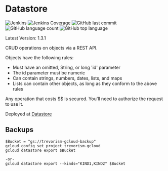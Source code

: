 # Datastore
![Jenkins](https://img.shields.io/jenkins/build/http/trevorism-build.eastus.cloudapp.azure.com/datastore)
![Jenkins Coverage](https://img.shields.io/jenkins/coverage/jacoco/http/trevorism-build.eastus.cloudapp.azure.com/datastore)
![GitHub last commit](https://img.shields.io/github/last-commit/trevorism/datastore)
![GitHub language count](https://img.shields.io/github/languages/count/trevorism/datastore)
![GitHub top language](https://img.shields.io/github/languages/top/trevorism/datastore)

Latest Version: 1.3.1

CRUD operations on objects via a REST API.

Objects have the following rules:
* Must have an omitted, String, or long 'id' parameter
* The id parameter must be numeric
* Can contain strings, numbers, dates, lists, and maps
* Lists can contain other objects, as long as they conform to the above rules

Any operation that costs $$ is secured. You'll need to authorize the request to use it.

Deployed at [Datastore](https://datastore.trevorism.com)

## Backups
```
$Bucket = "gs://trevorism-gcloud-backup"
gcloud config set project trevorism-gcloud
gcloud datastore export $Bucket

-or-
gcloud datastore export --kinds="KIND1,KIND2" $Bucket
```